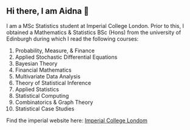 ## Hi there, I am Aidna 👋

I am a MSc Statistics student at Imperial College London. Prior to this, I obtained a Mathematics & Statistics BSc (Hons) from the university of Edinburgh during which I read the following courses:

1. Probability, Measure, & Finance
2. Applied Stochastic Differential Equations
4. Bayesian Theory
5. Financial Mathematics
6. Multivariate Data Analysis
7. Theory of Statistical Inference
8. Applied Statistics
9. Statistical Computing
10. Combinatorics & Graph Theory
11. Statistical Case Studies

Find the imperial website here: [Imperial College Londom](https://www.imperial.ac.uk/)

<!--
**Aidan-Densem/Aidan-Densem** is a ✨ _special_ ✨ repository because its `README.md` (this file) appears on your GitHub profile.

Here are some ideas to get you started:

- 🔭 I’m currently working on ...
- 🌱 I’m currently learning ...
- 👯 I’m looking to collaborate on ...
- 🤔 I’m looking for help with ...
- 💬 Ask me about ...
- 📫 How to reach me: ...
- 😄 Pronouns: ...
- ⚡ Fun fact: ...
-->
